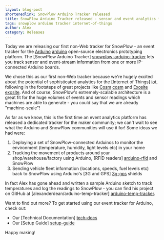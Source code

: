 ```yaml
---
layout: blog-post
shortenedlink: SnowPlow Arduino Tracker released
title: SnowPlow Arduino Tracker released - sensor and event analytics for the internet of things
tags: snowplow arduino tracker internet-of-things
author: Alex
category: Releases
---
```


Today we are releasing our first non-Web tracker for SnowPlow - an event tracker for the [Arduino] [arduino] open-source electronics prototyping platform. The [SnowPlow Arduino Tracker] [snowplow-arduino-tracker] lets you track sensor and event-stream information from one or more IP-connected Arduino boards.

We chose this as our first non-Web tracker because we're hugely excited about the potential of sophisticated analytics for the [Internet of Things] [iot], following in the footsteps of great projects like [Cosm] [cosm] and [Exosite] [exosite]. And of course, SnowPlow's extremely-scalable architecture is a great fit for the huge volumes of events and sensor readings which machines are able to generate - you could say that we are already "machine-scale"!

As far as we know, this is the first time an event analytics platform has released a dedicated tracker for the maker community; we can't wait to see what the Arduino and SnowPlow communities will use it for! Some ideas we had were:

1. Deploying a set of SnowPlow-connected Arduinos to monitor the environment (temperature, humidity, light levels etc) in your home
2. Tracking the movement of products around your shop/warehouse/factory using Arduino, [RFID readers] [arduino-rfid] and SnowPlow
3. Sending vehicle fleet information (locations, speeds, fuel levels etc) back to SnowPlow using Arduino's [3G and GPS] [3g-gps] shields 

In fact Alex has gone ahead and written a sample Arduino sketch to track temperatures and log the readings to SnowPlow - you can find his project on GitHub at [alexanderdean/arduino-temp-tracker] [arduino-temp-tracker].

Want to find out more? To get started using our event tracker for Arduino, check out:

* Our [Technical Documentation] [tech-docs]
* Our [Setup Guide] [setup-guide]

Happy making!

[arduino]: http://www.arduino.cc/
[snowplow-arduino-tracker]: https://github.com/snowplow/snowplow-arduino-tracker

[iot]: http://www.forbes.com/sites/ericsavitz/2013/01/14/ces-2013-the-break-out-year-for-the-internet-of-things/

[cosm]: https://cosm.com/
[exosite]: http://exosite.com/

[arduino-rfid]: http://arduino.cc/blog/category/wireless/rfid/
[3g-gps]: http://www.cooking-hacks.com/index.php/documentation/tutorials/arduino-3g-gprs-gsm-gps

[arduino-temp-tracker]: https://github.com/alexanderdean/arduino-temp-tracker

[tech-docs]: https://github.com/snowplow/snowplow/wiki/Arduino-Tracker
[setup-guide]: https://github.com/snowplow/snowplow/wiki/Arduino-Tracker-Setup
